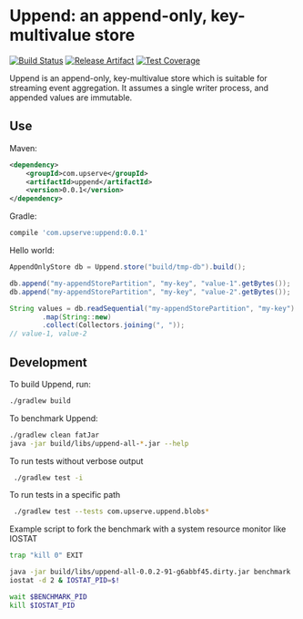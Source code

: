 Uppend: an append-only, key-multivalue store
============================================
[![Build Status](https://img.shields.io/travis/upserve/uppend/master.svg?style=flat-square)](https://travis-ci.org/upserve/uppend)
[![Release Artifact](https://img.shields.io/maven-central/v/com.upserve/uppend.svg?style=flat-square)](https://search.maven.org/#search%7Cga%7C1%7Cg%3A%22com.upserve%22%20AND%20a%3Auppend)
[![Test Coverage](https://img.shields.io/codecov/c/github/upserve/uppend/master.svg?style=flat-square)](https://codecov.io/github/upserve/uppend?branch=master)

Uppend is an append-only, key-multivalue store which is suitable for streaming
event aggregation. It assumes a single writer process, and appended values are
immutable.

Use
---

Maven:

```xml
<dependency>
    <groupId>com.upserve</groupId>
    <artifactId>uppend</artifactId>
    <version>0.0.1</version>
</dependency>
```

Gradle:
```gradle
compile 'com.upserve:uppend:0.0.1'
```

Hello world:

```java
AppendOnlyStore db = Uppend.store("build/tmp-db").build();

db.append("my-appendStorePartition", "my-key", "value-1".getBytes());
db.append("my-appendStorePartition", "my-key", "value-2".getBytes());

String values = db.readSequential("my-appendStorePartition", "my-key")
        .map(String::new)
        .collect(Collectors.joining(", "));
// value-1, value-2
```

Development
-----------

To build Uppend, run:

```sh
./gradlew build
```

To benchmark Uppend:

```sh
./gradlew clean fatJar
java -jar build/libs/uppend-all-*.jar --help
```

To run tests without verbose output
```sh
 ./gradlew test -i
```

To run tests in a specific path
```sh
 ./gradlew test --tests com.upserve.uppend.blobs*
```

Example script to fork the benchmark with a system resource monitor like IOSTAT
```sh
trap "kill 0" EXIT

java -jar build/libs/uppend-all-0.0.2-91-g6abbf45.dirty.jar benchmark ../foo/test & BENCHMARK_PID=$!
iostat -d 2 & IOSTAT_PID=$!

wait $BENCHMARK_PID
kill $IOSTAT_PID
```